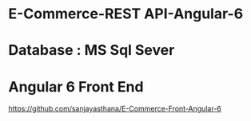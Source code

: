# E-Commerce-REST API-Angular-6

# Database : MS Sql Sever

# Angular 6 Front End
https://github.com/sanjayasthana/E-Commerce-Front-Angular-6
